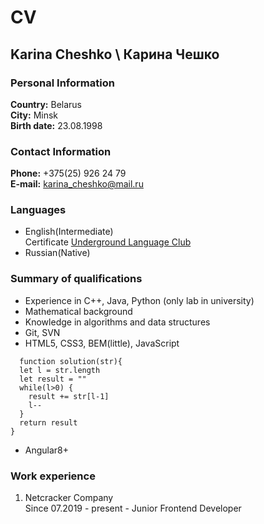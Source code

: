 # CV
## Karina Cheshko \ Карина Чешко

### Personal Information
**Country:** Belarus\
**City:** Minsk\
**Birth date:** 23.08.1998


### Contact Information
**Phone:** +375(25) 926 24 79\
**E-mail:** karina_cheshko@mail.ru

### Languages
-	English(Intermediate)\
  Certificate [Underground Language Club](https://ispeak-school.by/)
-	Russian(Native)


### Summary of qualifications
-	Experience in C++, Java, Python (only lab in university)
-	Mathematical background
-	Knowledge in algorithms and data structures
- Git, SVN
- HTML5, CSS3, BEM(little), JavaScript

```
  function solution(str){
  let l = str.length
  let result = ""
  while(l>0) {
    result += str[l-1]
    l--
  }
  return result 
}
```

- Angular8+


### Work experience
1. Netcracker Company\
  Since 07.2019 - present - Junior Frontend Developer 
